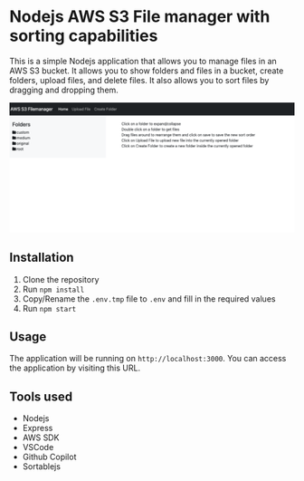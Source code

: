 # Nodejs AWS S3 File manager with sorting capabilities

This is a simple Nodejs application that allows you to manage files in an AWS S3 bucket. It allows you to show folders and files in a bucket, create folders, upload files, and delete files. It also allows you to sort files by dragging and dropping them.

![Screenshot](screenshot.png)

## Installation

1. Clone the repository
2. Run `npm install`
3. Copy/Rename the `.env.tmp` file to `.env` and fill in the required values
4. Run `npm start`

## Usage

The application will be running on `http://localhost:3000`. You can access the application by visiting this URL.

## Tools used

- Nodejs
- Express
- AWS SDK
- VSCode
- Github Copilot
- Sortablejs
